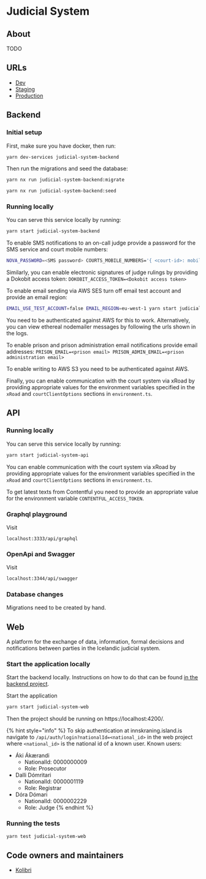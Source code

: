 # Judicial System

## About

TODO

## URLs

- [Dev](https://judicial-system.dev01.devland.is)
- [Staging](https://judicial-system.staging01.devland.is)
- [Production](https://rettarvorslugatt.island.is)

## Backend

### Initial setup

First, make sure you have docker, then run:

```bash
yarn dev-services judicial-system-backend
```

Then run the migrations and seed the database:

```bash
yarn nx run judicial-system-backend:migrate
```

```bash
yarn nx run judicial-system-backend:seed
```

### Running locally

You can serve this service locally by running:

```bash
yarn start judicial-system-backend
```

To enable SMS notifications to an on-call judge provide a password for the SMS service and court mobile numbers:

```bash
NOVA_PASSWORD=<SMS password> COURTS_MOBILE_NUMBERS='{ <court-id>: mobileNumbers: <judge mobile number> }' yarn start judicial-system-backend
```

Similarly, you can enable electronic signatures of judge rulings by providing a Dokobit access token: `DOKOBIT_ACCESS_TOKEN=<Dokobit access token>`

To enable email sending via AWS SES turn off email test account and provide an email region:

```bash
EMAIL_USE_TEST_ACCOUNT=false EMAIL_REGION=eu-west-1 yarn start judicial-system-backend
```

You need to be authenticated against AWS for this to work. Alternatively, you can view ethereal nodemailer messages by following the urls shown in the logs.

To enable prison and prison administration email notifications provide email addresses: `PRISON_EMAIL=<prison email> PRISON_ADMIN_EMAIL=<prison administration email>`

To enable writing to AWS S3 you need to be authenticated against AWS.

Finally, you can enable communication with the court system via xRoad by providing appropriate values for the environment variables specified in the `xRoad` and `courtClientOptions` sections in `environment.ts`.

## API

### Running locally

You can serve this service locally by running:

```bash
yarn start judicial-system-api
```

You can enable communication with the court system via xRoad by providing appropriate values for the environment variables specified in the `xRoad` and `courtClientOptions` sections in `environment.ts`.

To get latest texts from Contentful you need to provide an appropriate value for the environment variable `CONTENTFUL_ACCESS_TOKEN`.

### Graphql playground

Visit

```text
localhost:3333/api/graphql
```

### OpenApi and Swagger

Visit

```bash
localhost:3344/api/swagger
```

### Database changes

Migrations need to be created by hand.

## Web

A platform for the exchange of data, information, formal decisions and notifications between parties in the Icelandic judicial system.

### Start the application locally

Start the backend locally. Instructions on how to do that can be found [in the backend project](projects/judicial-system/backend.md).

Start the application

```bash
yarn start judicial-system-web
```

Then the project should be running on https://localhost:4200/.

{% hint style="info" %}
To skip authentication at innskraning.island.is navigate to `/api/auth/login?nationalId=<national_id>` in the web project where `<national_id>` is the national id of a known user.
Known users:

- Áki Ákærandi
  - NationalId: 0000000009
  - Role: Prosecutor
- Dalli Dómritari
  - NationalId: 0000001119
  - Role: Registrar
- Dóra Dómari
  - NationalId: 0000002229
  - Role: Judge
    {% endhint %}

### Running the tests

```bash
yarn test judicial-system-web
```

## Code owners and maintainers

- [Kolibri](https://github.com/orgs/island-is/teams/kolibri/members)
